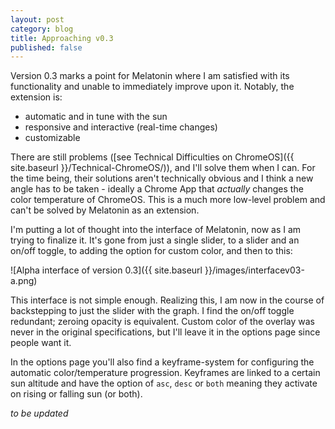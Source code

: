 ```yaml
---
layout: post
category: blog
title: Approaching v0.3
published: false
---
```


Version 0.3 marks a point for Melatonin where I am satisfied
with its functionality and unable to immediately improve upon
it. Notably, the extension is:

- automatic and in tune with the sun
- responsive and interactive (real-time changes)
- customizable

There are still problems ([see Technical Difficulties on ChromeOS]({{ site.baseurl }}/Technical-ChromeOS/)), and I'll solve them when I can. For the time being, their solutions aren't technically obvious and I think a new angle has to be taken - ideally a Chrome App that _actually_ changes the color temperature of ChromeOS. This is a much more low-level problem and can't be solved by Melatonin as an extension.

I'm putting a lot of thought into the interface of Melatonin, now as I am trying to finalize it. It's gone from just a single slider, to a slider and an on/off toggle, to adding the option for custom color, and then to this:

![Alpha interface of version 0.3]({{ site.baseurl }}/images/interfacev03-a.png)

This interface is not simple enough. Realizing this, I am now in the course of backstepping to just the slider with the graph. I find the on/off toggle redundant; zeroing opacity is equivalent. Custom color of the overlay was never in the original specifications, but I'll leave it in the options page since people want it.

In the options page you'll also find a keyframe-system for configuring the automatic color/temperature progression. Keyframes are linked to a certain sun altitude and have the option of ```asc```, ```desc``` or ```both``` meaning they activate on rising or falling sun (or both). 

_to be updated_